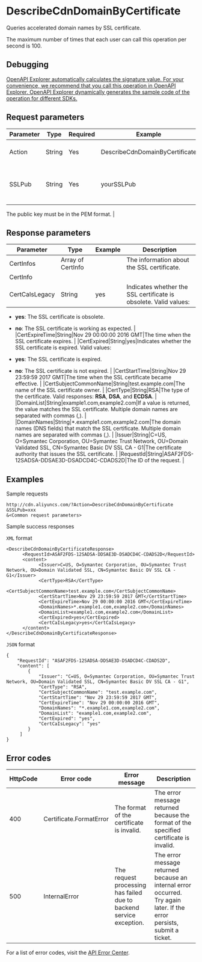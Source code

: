 # DescribeCdnDomainByCertificate

Queries accelerated domain names by SSL certificate.

The maximum number of times that each user can call this operation per second is 100.

## Debugging

[OpenAPI Explorer automatically calculates the signature value. For your convenience, we recommend that you call this operation in OpenAPI Explorer. OpenAPI Explorer dynamically generates the sample code of the operation for different SDKs.](https://api.aliyun.com/#product=Cdn&api=DescribeCdnDomainByCertificate&type=RPC&version=2018-05-10)

## Request parameters

|Parameter|Type|Required|Example|Description|
|---------|----|--------|-------|-----------|
|Action|String|Yes|DescribeCdnDomainByCertificate|The operation that you want to perform. Set the value to **DescribeCdnDomainByCertificate**. |
|SSLPub|String|Yes|yourSSLPub|The public key of the SSL certificate. You must encode the public key in Base64 and then call the encodeURIComponent function to encode the public key again.

 The public key must be in the PEM format. |

## Response parameters

|Parameter|Type|Example|Description|
|---------|----|-------|-----------|
|CertInfos|Array of CertInfo| |The information about the SSL certificate. |
|CertInfo| | | |
|CertCaIsLegacy|String|yes|Indicates whether the SSL certificate is obsolete. Valid values:

 -   **yes**: The SSL certificate is obsolete.
-   **no**: The SSL certificate is working as expected. |
|CertExpireTime|String|Nov 29 00:00:00 2016 GMT|The time when the SSL certificate expires. |
|CertExpired|String|yes|Indicates whether the SSL certificate is expired. Valid values:

 -   **yes**: The SSL certificate is expired.
-   **no**: The SSL certificate is not expired. |
|CertStartTime|String|Nov 29 23:59:59 2017 GMT|The time when the SSL certificate became effective. |
|CertSubjectCommonName|String|test.example.com|The name of the SSL certificate owner. |
|CertType|String|RSA|The type of the certificate. Valid responses: **RSA**, **DSA**, and **ECDSA**. |
|DomainList|String|example1.com,example2.com|If a value is returned, the value matches the SSL certificate. Multiple domain names are separated with commas \(,\). |
|DomainNames|String|\*.example1.com,example2.com|The domain names \(DNS fields\) that match the SSL certificate. Multiple domain names are separated with commas \(,\). |
|Issuer|String|C=US, O=Symantec Corporation, OU=Symantec Trust Network, OU=Domain Validated SSL, CN=Symantec Basic DV SSL CA - G1|The certificate authority that issues the SSL certificate. |
|RequestId|String|ASAF2FDS-12SADSA-DDSAE3D-DSADCD4C-CDADS2D|The ID of the request. |

## Examples

Sample requests

```
http://cdn.aliyuncs.com/?Action=DescribeCdnDomainByCertificate
&SSLPub=xxx
&<Common request parameters>
```

Sample success responses

`XML` format

```
<DescribeCdnDomainByCertificateResponse>
	  <RequestId>ASAF2FDS-12SADSA-DDSAE3D-DSADCD4C-CDADS2D</RequestId>
	  <content>
		    <Issuer>C=US, O=Symantec Corporation, OU=Symantec Trust Network, OU=Domain Validated SSL, CN=Symantec Basic DV SSL CA - G1</Issuer>
		    <CertType>RSA</CertType>
		    <CertSubjectCommonName>test.example.com</CertSubjectCommonName>
		    <CertStartTime>Nov 29 23:59:59 2017 GMT</CertStartTime>
		    <CertExpireTime>Nov 29 00:00:00 2016 GMT</CertExpireTime>
		    <DomainNames>*.example1.com,example2.com</DomainNames>
		    <DomainList>example1.com,example2.com</DomainList>
		    <CertExpired>yes</CertExpired>
		    <CertCaIsLegacy>yes</CertCaIsLegacy>
	  </content>
</DescribeCdnDomainByCertificateResponse>
```

`JSON` format

```
{
    "RequestId": "ASAF2FDS-12SADSA-DDSAE3D-DSADCD4C-CDADS2D",
    "content": [
        {
            "Issuer": "C=US, O=Symantec Corporation, OU=Symantec Trust Network, OU=Domain Validated SSL, CN=Symantec Basic DV SSL CA - G1",
            "CertType": "RSA",
            "CertSubjectCommonName": "test.example.com",
            "CertStartTime": "Nov 29 23:59:59 2017 GMT",
            "CertExpireTime": "Nov 29 00:00:00 2016 GMT",
            "DomainNames": "*.example1.com,example2.com",
            "DomainList": "example1.com,example2.com",
            "CertExpired": "yes",
            "CertCaIsLegacy": "yes"
        }
     ]
}
```

## Error codes

|HttpCode|Error code|Error message|Description|
|--------|----------|-------------|-----------|
|400|Certificate.FormatError|The format of the certificate is invalid.|The error message returned because the format of the specified certificate is invalid.|
|500|InternalError|The request processing has failed due to backend service exception.|The error message returned because an internal error occurred. Try again later. If the error persists, submit a ticket.|

For a list of error codes, visit the [API Error Center](https://error-center.alibabacloud.com/status/product/Cdn).

